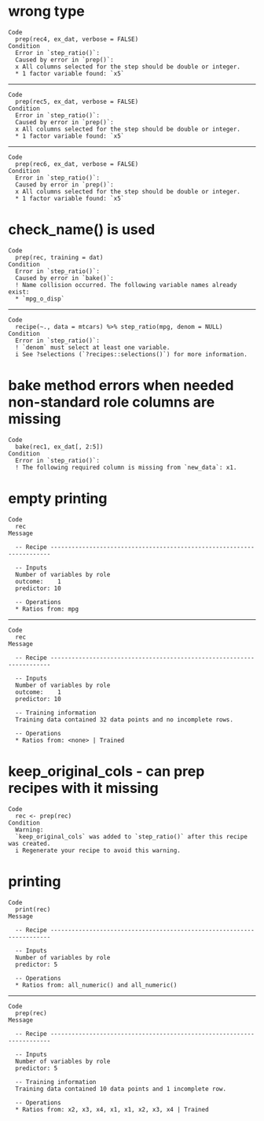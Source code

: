 # wrong type

    Code
      prep(rec4, ex_dat, verbose = FALSE)
    Condition
      Error in `step_ratio()`:
      Caused by error in `prep()`:
      x All columns selected for the step should be double or integer.
      * 1 factor variable found: `x5`

---

    Code
      prep(rec5, ex_dat, verbose = FALSE)
    Condition
      Error in `step_ratio()`:
      Caused by error in `prep()`:
      x All columns selected for the step should be double or integer.
      * 1 factor variable found: `x5`

---

    Code
      prep(rec6, ex_dat, verbose = FALSE)
    Condition
      Error in `step_ratio()`:
      Caused by error in `prep()`:
      x All columns selected for the step should be double or integer.
      * 1 factor variable found: `x5`

# check_name() is used

    Code
      prep(rec, training = dat)
    Condition
      Error in `step_ratio()`:
      Caused by error in `bake()`:
      ! Name collision occurred. The following variable names already exist:
      * `mpg_o_disp`

---

    Code
      recipe(~., data = mtcars) %>% step_ratio(mpg, denom = NULL)
    Condition
      Error in `step_ratio()`:
      ! `denom` must select at least one variable.
      i See ?selections (`?recipes::selections()`) for more information.

# bake method errors when needed non-standard role columns are missing

    Code
      bake(rec1, ex_dat[, 2:5])
    Condition
      Error in `step_ratio()`:
      ! The following required column is missing from `new_data`: x1.

# empty printing

    Code
      rec
    Message
      
      -- Recipe ----------------------------------------------------------------------
      
      -- Inputs 
      Number of variables by role
      outcome:    1
      predictor: 10
      
      -- Operations 
      * Ratios from: mpg

---

    Code
      rec
    Message
      
      -- Recipe ----------------------------------------------------------------------
      
      -- Inputs 
      Number of variables by role
      outcome:    1
      predictor: 10
      
      -- Training information 
      Training data contained 32 data points and no incomplete rows.
      
      -- Operations 
      * Ratios from: <none> | Trained

# keep_original_cols - can prep recipes with it missing

    Code
      rec <- prep(rec)
    Condition
      Warning:
      `keep_original_cols` was added to `step_ratio()` after this recipe was created.
      i Regenerate your recipe to avoid this warning.

# printing

    Code
      print(rec)
    Message
      
      -- Recipe ----------------------------------------------------------------------
      
      -- Inputs 
      Number of variables by role
      predictor: 5
      
      -- Operations 
      * Ratios from: all_numeric() and all_numeric()

---

    Code
      prep(rec)
    Message
      
      -- Recipe ----------------------------------------------------------------------
      
      -- Inputs 
      Number of variables by role
      predictor: 5
      
      -- Training information 
      Training data contained 10 data points and 1 incomplete row.
      
      -- Operations 
      * Ratios from: x2, x3, x4, x1, x1, x2, x3, x4 | Trained


